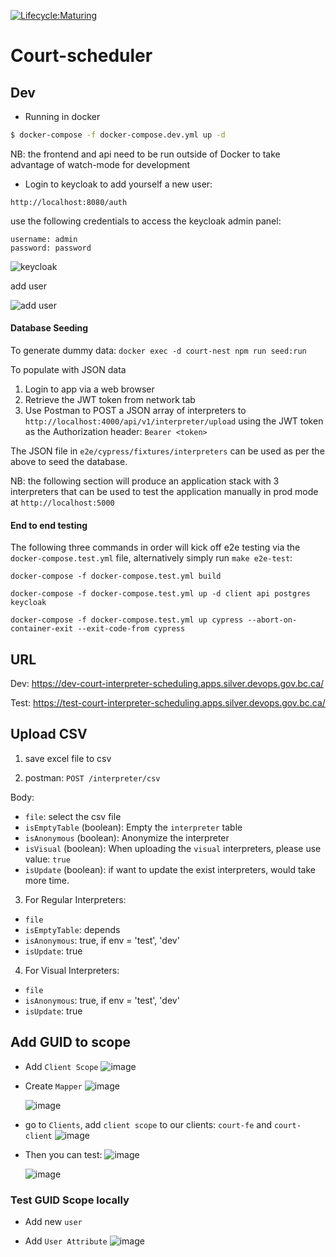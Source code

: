 [![Lifecycle:Maturing](https://img.shields.io/badge/Lifecycle-Maturing-007EC6)](https://github.com/bcgov/court-intepreter-scheduling/)

# Court-scheduler

## Dev

- Running in docker

```bash
$ docker-compose -f docker-compose.dev.yml up -d
```
 
NB: the frontend and api need to be run outside of Docker to take advantage of watch-mode for development

- Login to keycloak to add yourself a new user:

`http://localhost:8080/auth`

use the following credentials to access the keycloak admin panel:

```
username: admin
password: password
```

![keycloak](https://i.imgur.com/9COED9p.png)

add user

![add user](https://i.imgur.com/ZiKLZXO.png)

#### Database Seeding

To generate dummy data: `docker exec -d court-nest npm run seed:run`

To populate with JSON data

1. Login to app via a web browser
2. Retrieve the JWT token from network tab
3. Use Postman to POST a JSON array of interpreters to `http://localhost:4000/api/v1/interpreter/upload` using the JWT token as the Authorization header: `Bearer <token>`

The JSON file in `e2e/cypress/fixtures/interpreters` can be used as per the above to seed the database.

NB: the following section will produce an application stack with 3 interpreters that can be used to test the application manually in prod mode at `http://localhost:5000`

#### End to end testing

The following three commands in order will kick off e2e testing via the `docker-compose.test.yml` file, alternatively simply run `make e2e-test`:

`docker-compose -f docker-compose.test.yml build`

`docker-compose -f docker-compose.test.yml up -d client api postgres keycloak`

`docker-compose -f docker-compose.test.yml up cypress --abort-on-container-exit --exit-code-from cypress`

## URL

Dev: https://dev-court-interpreter-scheduling.apps.silver.devops.gov.bc.ca/

Test: https://test-court-interpreter-scheduling.apps.silver.devops.gov.bc.ca/

## Upload CSV

1. save excel file to csv

2. postman: `POST /interpreter/csv`

Body:

- `file`: select the csv file
- `isEmptyTable` (boolean): Empty the `interpreter` table
- `isAnonymous` (boolean): Anonymize the interpreter
- `isVisual` (boolean): When uploading the `visual` interpreters, please use value: `true`
- `isUpdate` (boolean): if want to update the exist interpreters, would take more time.

3. For Regular Interpreters:

- `file`
- `isEmptyTable`: depends
- `isAnonymous`: true, if env = 'test', 'dev'
- `isUpdate`: true

4. For Visual Interpreters:

- `file`
- `isAnonymous`: true, if env = 'test', 'dev'
- `isUpdate`: true

## Add GUID to scope

- Add `Client Scope`
  ![image](https://user-images.githubusercontent.com/31360789/117179536-125a5700-ad88-11eb-861c-59260a7a9b90.png)

- Create `Mapper`
  ![image](https://user-images.githubusercontent.com/31360789/117179714-433a8c00-ad88-11eb-8d20-ca11e3cbfbdb.png)

  ![image](https://user-images.githubusercontent.com/31360789/117179843-6b29ef80-ad88-11eb-8509-d1670669787a.png)

- go to `Clients`, add `client scope` to our clients: `court-fe` and `court-client`
  ![image](https://user-images.githubusercontent.com/31360789/117180137-b6440280-ad88-11eb-935b-1db160c2d419.png)

- Then you can test:
  ![image](https://user-images.githubusercontent.com/31360789/117181778-741bc080-ad8a-11eb-8a67-c4b1eb2d1166.png)

  ![image](https://user-images.githubusercontent.com/31360789/117182066-be9d3d00-ad8a-11eb-88c4-f96b7acb4321.png)

### Test GUID Scope locally

- Add new `user`

- Add `User Attribute`
  ![image](https://user-images.githubusercontent.com/31360789/117189662-4d15bc80-ad93-11eb-8592-efb5d8d80d2f.png)
